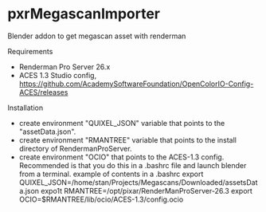 # pxrMegascanImporter
Blender addon to get megascan asset with renderman

Requirements
- Renderman Pro Server 26.x
- ACES 1.3 Studio config, https://github.com/AcademySoftwareFoundation/OpenColorIO-Config-ACES/releases

Installation
- create environment "QUIXEL_JSON" variable that points to the "assetData.json".
- create environment "RMANTREE" variable that points to the install directory of RendermanProServer.
- create environment "OCIO" that points to the ACES-1.3 config.
Recommended is that you do this in a .bashrc file and launch blender from a terminal.
   example of contents in a .bashrc
      export QUIXEL_JSON=/home/stan/Projects/Megascans/Downloaded/assetsData.json
      expo1t RMANTREE=/opt/pixar/RenderManProServer-26.3
      export OCIO=$RMANTREE/lib/ocio/ACES-1.3/config.ocio
